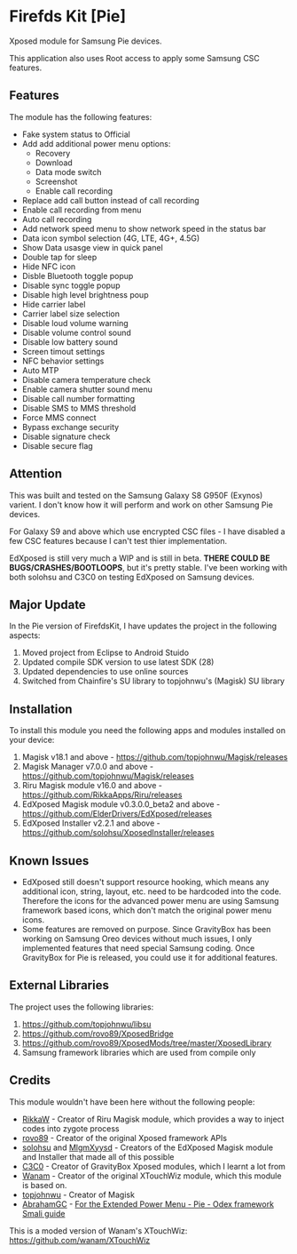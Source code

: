 # Firefds Kit [Pie]

Xposed module for Samsung Pie devices. 

This application also uses Root access to apply some Samsung CSC features.

## Features
The module has the following features:
- Fake system status to Official
- Add add additional power menu options:
  - Recovery
  - Download
  - Data mode switch
  - Screenshot
  - Enable call recording
- Replace add call button instead of call recording
- Enable call recording from menu
- Auto call recording
- Add network speed menu to show network speed in the status bar
- Data icon symbol selection (4G, LTE, 4G+, 4.5G)
- Show Data usasge view in quick panel
- Double tap for sleep
- Hide NFC icon
- Disble Bluetooth toggle popup
- Disable sync toggle popup
- Disable high level brightness poup
- Hide carrier label
- Carrier label size selection
- Disable loud volume warning
- Disable volume control sound
- Disable low battery sound
- Screen timout settings
- NFC behavior settings
- Auto MTP
- Disable camera temperature check
- Enable camera shutter sound menu
- Disable call number formatting
- Disable SMS to MMS threshold
- Force MMS connect
- Bypass exchange security
- Disable signature check
- Disable secure flag

## Attention
This was built and tested on the Samsung Galaxy S8 G950F (Exynos) varient.
I don't know how it will perform and work on other Samsung Pie devices.

For Galaxy S9 and above which use encrypted CSC files - I have disabled a few CSC features because I can't test thier implementation.

EdXposed is still very much a WIP and is still in beta. 
**THERE COULD BE BUGS/CRASHES/BOOTLOOPS**, but it's pretty stable.
I've been working with both solohsu and C3C0 on testing EdXposed on Samsung devices.

## Major Update

In the Pie version of FirefdsKit, I have updates the project in the following aspects:
1. Moved project from Eclipse to Android Stuido
2. Updated compile SDK version to use latest SDK (28)
3. Updated dependencies to use online sources
4. Switched from Chainfire's SU library to topjohnwu's (Magisk) SU library

## Installation

To install this module you need the following apps and modules installed on your device:
1. Magisk v18.1 and above - https://github.com/topjohnwu/Magisk/releases
2. Magisk Manager v7.0.0 and above - https://github.com/topjohnwu/Magisk/releases
3. Riru Magisk module v16.0 and above - https://github.com/RikkaApps/Riru/releases
4. EdXposed Magisk module v0.3.0.0_beta2 and above - https://github.com/ElderDrivers/EdXposed/releases
5. EdXposed Installer v2.2.1 and above - https://github.com/solohsu/XposedInstaller/releases

## Known Issues

- EdXposed still doesn't support resource hooking, which means any additional icon, string, layout, etc. need to be hardcoded into the code. Therefore the icons for the advanced power menu are using Samsung framework based icons, which don't match the original power menu icons.
- Some features are removed on purpose. Since GravityBox has been working on Samsung Oreo devices without much issues, I only implemented features that need special Samsung coding. Once GravityBox for Pie is released, you could use it for additional features.

## External Libraries

The project uses the following libraries:
1. https://github.com/topjohnwu/libsu
2. https://github.com/rovo89/XposedBridge
3. https://github.com/rovo89/XposedMods/tree/master/XposedLibrary
4. Samsung framework libraries which are used from compile only

## Credits
This module wouldn't have been here without the following people:
- [RikkaW](https://github.com/RikkaApps) - Creator of Riru Magisk module, which provides a way to inject codes into zygote process
- [rovo89](https://github.com/rovo89) - Creator of the original Xposed framework APIs
- [solohsu](https://github.com/solohsu) and [MlgmXyysd](https://github.com/MlgmXyysd) - Creators of the EdXposed Magisk module and Installer that made all of this possible
- [C3C0](https://github.com/GravityBox) - Creator of GravityBox Xposed modules, which I learnt a lot from
- [Wanam](https://github.com/wanam) - Creator of the original XTouchWiz module, which this module is based on.
- [topjohnwu](https://github.com/topjohnwu) - Creator of Magisk
- [AbrahamGC](https://forum.xda-developers.com/member.php?u=7393522) - [For the Extended Power Menu - Pie - Odex framework Smali guide](https://forum.xda-developers.com/showpost.php?p=78910083&postcount=944)

This is a moded version of Wanam's XTouchWiz:
https://github.com/wanam/XTouchWiz
